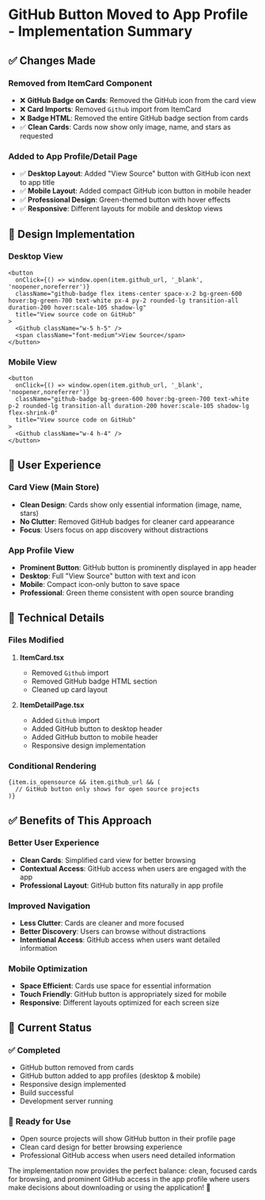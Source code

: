 # GitHub Button Moved to App Profile - Implementation Summary

## ✅ Changes Made

### **Removed from ItemCard Component**
- ❌ **GitHub Badge on Cards**: Removed the GitHub icon from the card view
- ❌ **Card Imports**: Removed `Github` import from ItemCard
- ❌ **Badge HTML**: Removed the entire GitHub badge section from cards
- ✅ **Clean Cards**: Cards now show only image, name, and stars as requested

### **Added to App Profile/Detail Page**
- ✅ **Desktop Layout**: Added "View Source" button with GitHub icon next to app title
- ✅ **Mobile Layout**: Added compact GitHub icon button in mobile header
- ✅ **Professional Design**: Green-themed button with hover effects
- ✅ **Responsive**: Different layouts for mobile and desktop views

## 🎨 Design Implementation

### Desktop View
```tsx
<button
  onClick={() => window.open(item.github_url, '_blank', 'noopener,noreferrer')}
  className="github-badge flex items-center space-x-2 bg-green-600 hover:bg-green-700 text-white px-4 py-2 rounded-lg transition-all duration-200 hover:scale-105 shadow-lg"
  title="View source code on GitHub"
>
  <Github className="w-5 h-5" />
  <span className="font-medium">View Source</span>
</button>
```

### Mobile View
```tsx
<button
  onClick={() => window.open(item.github_url, '_blank', 'noopener,noreferrer')}
  className="github-badge bg-green-600 hover:bg-green-700 text-white p-2 rounded-lg transition-all duration-200 hover:scale-105 shadow-lg flex-shrink-0"
  title="View source code on GitHub"
>
  <Github className="w-4 h-4" />
</button>
```

## 📱 User Experience

### **Card View (Main Store)**
- **Clean Design**: Cards show only essential information (image, name, stars)
- **No Clutter**: Removed GitHub badges for cleaner card appearance
- **Focus**: Users focus on app discovery without distractions

### **App Profile View**
- **Prominent Button**: GitHub button is prominently displayed in app header
- **Desktop**: Full "View Source" button with text and icon
- **Mobile**: Compact icon-only button to save space
- **Professional**: Green theme consistent with open source branding

## 🔧 Technical Details

### Files Modified
1. **ItemCard.tsx**
   - Removed `Github` import
   - Removed GitHub badge HTML section
   - Cleaned up card layout

2. **ItemDetailPage.tsx**
   - Added `Github` import
   - Added GitHub button to desktop header
   - Added GitHub button to mobile header
   - Responsive design implementation

### Conditional Rendering
```tsx
{item.is_opensource && item.github_url && (
  // GitHub button only shows for open source projects
)}
```

## ✅ Benefits of This Approach

### **Better User Experience**
- **Clean Cards**: Simplified card view for better browsing
- **Contextual Access**: GitHub access when users are engaged with the app
- **Professional Layout**: GitHub button fits naturally in app profile

### **Improved Navigation**
- **Less Clutter**: Cards are cleaner and more focused
- **Better Discovery**: Users can browse without distractions
- **Intentional Access**: GitHub access when users want detailed information

### **Mobile Optimization**
- **Space Efficient**: Cards use space for essential information
- **Touch Friendly**: GitHub button is appropriately sized for mobile
- **Responsive**: Different layouts optimized for each screen size

## 🎯 Current Status

### ✅ **Completed**
- GitHub button removed from cards
- GitHub button added to app profiles (desktop & mobile)
- Responsive design implemented
- Build successful
- Development server running

### 🚀 **Ready for Use**
- Open source projects will show GitHub button in their profile page
- Clean card design for better browsing experience
- Professional GitHub access when users need detailed information

The implementation now provides the perfect balance: clean, focused cards for browsing, and prominent GitHub access in the app profile where users make decisions about downloading or using the application! 🌟
